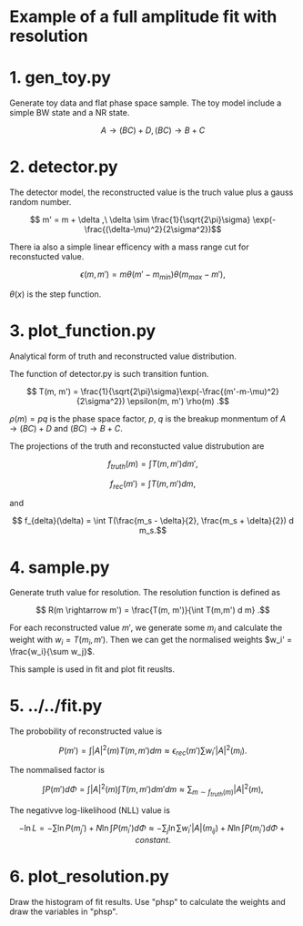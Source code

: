 # Example of a full amplitude fit with resolution

# 1. gen_toy.py

Generate toy data and flat phase space sample. The toy model include a simple
BW state and a NR state.

$$ A \rightarrow (BC) + D, (BC)\rightarrow B + C $$

# 2. detector.py

The detector model, the reconstructed value is the truch value plus a gauss
random number.

$$ m' = m + \delta ,\ \delta \sim \frac{1}{\sqrt{2\pi}\sigma} \exp(-\frac{(\delta-\mu)^2}{2\sigma^2})$$

There ia also a simple linear efficency with a mass range cut for reconstucted
value.

$$ \epsilon(m, m') = m \theta(m'-m_{min}) \theta(m_{max}-m') ,$$

$\theta(x)$ is the step function.

# 3. plot_function.py

Analytical form of truth and reconstructed value distribution.

The function of detector.py is such transition funtion.

$$ T(m, m') = \frac{1}{\sqrt{2\pi}\sigma}\exp(-\frac{(m'-m-\mu)^2}{2\sigma^2}) \epsilon(m, m') \rho(m) .$$

$\rho(m)=pq$ is the phase space factor, $p$, $q$ is the breakup monmentum of
$A\rightarrow (BC) + D$ and $(BC) \rightarrow B + C$.

The projections of the truth and reconstucted value distrubution are

$$ f_{truth}(m) = \int T(m, m') dm',$$

$$ f_{rec}(m') = \int T(m, m') dm,$$

and

$$ f_{delta}(\delta) = \int T(\frac{m_s - \delta}{2}, \frac{m_s + \delta}{2}) d m_s.$$

# 4. sample.py

Generate truth value for resolution. The resolution function is defined as

$$ R(m \rightarrow m') = \frac{T(m, m')}{\int T(m,m') d m} .$$

For each reconstructed value $m'$, we generate some $m_i$ and calculate the
weight with $w_i=T(m_i, m')$. Then we can get the normalised weights
$w_i' = \frac{w_i}{\sum w_j}$.

This sample is used in fit and plot fit reuslts.

# 5. ../../fit.py

The probobility of reconstructed value is

$$ P(m') = \int |A|^2 (m) T(m, m') dm \approx \epsilon_{rec}(m') \sum w_i' |A|^2(m_i). $$

The nommalised factor is

$$ \int P(m') d\Phi = \int |A|^2 (m) \int T(m, m') dm' dm \approx \sum_{m\sim f_{truth}(m)} |A|^2(m), $$

The negativve log-likelihood (NLL) value is

$$ -\ln L = - \sum \ln P(m_j') + N \ln \int P(m_i') d \Phi \approx - \sum_{j} \ln \sum w_i' |A|(m_{ij}) + N \ln \int P(m_i') d \Phi + constant.$$

# 6. plot_resolution.py

Draw the histogram of fit results. Use "phsp" to calculate the weights and draw
the variables in "phsp".
